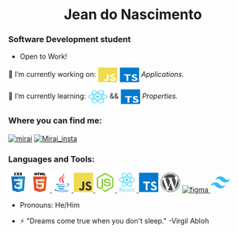 ### <h1 align="center">Jean do Nascimento</h1>

<h3> Software Development student </h3>

- Open to Work!

<div> <p>🔭 I’m currently working on:  <img align="center" alt="Mirai-Js" height="30" width="40" src="https://raw.githubusercontent.com/devicons/devicon/master/icons/javascript/javascript-plain.svg"> <img align="center" alt="Mirai-Ts" height="30" width="40" src="https://raw.githubusercontent.com/devicons/devicon/master/icons/typescript/typescript-plain.svg">
  <I>Applications.</I> </p> </div>
 
 
<div> <p> 🌱 I’m currently learning:   <img align="center" alt="Mirai-React" height="30" width="40" src="https://raw.githubusercontent.com/devicons/devicon/master/icons/react/react-original.svg"> && <img align="center" alt="Mirai-Ts" height="30" width="40" src="https://raw.githubusercontent.com/devicons/devicon/master/icons/typescript/typescript-plain.svg"> <I>Properties.</I>

 </p> </div>

<h3 align="left">Where you can find me:</h3> 
<p align="left">
<a href="https://www.linkedin.com/in/jean-do-nascimento-759632230/" target="blank"><img align="center" src="https://raw.githubusercontent.com/rahuldkjain/github-profile-readme-generator/master/src/images/icons/Social/linked-in-alt.svg" alt="mirai" height="30" width="40" /></a>
 <a href="https://instagram.com/mirai.xz" target="blank"><img align="center" src="https://raw.githubusercontent.com/rahuldkjain/github-profile-readme-generator/master/src/images/icons/Social/instagram.svg" alt="Mirai_insta" height="30" width="40" /></a>
</p>

<h3 align="left">Languages and Tools:</h3>
<p align="left">
<img src="https://raw.githubusercontent.com/devicons/devicon/master/icons/css3/css3-original-wordmark.svg" alt="css3" width="40" height="40"/> </a>  <a href="https://www.w3.org/html/" target="_blank" rel="noreferrer"> <img src="https://raw.githubusercontent.com/devicons/devicon/master/icons/html5/html5-original-wordmark.svg" alt="html5" width="40" height="40"/> </a> <a href="https://www.java.com" target="_blank" rel="noreferrer"> <img src="https://raw.githubusercontent.com/devicons/devicon/master/icons/java/java-original.svg" alt="java" width="40" height="40"/> </a> <a href="https://developer.mozilla.org/en-US/docs/Web/JavaScript" target="_blank" rel="noreferrer"> <img src="https://raw.githubusercontent.com/devicons/devicon/master/icons/javascript/javascript-original.svg" alt="javascript" width="40" height="40"/> </a> <a href="https://nodejs.org" target="_blank" rel="noreferrer"> <img src="https://raw.githubusercontent.com/devicons/devicon/master/icons/nodejs/nodejs-original.svg" alt="node" width="40" height="40"/> </a> <a href="https://reactjs.org/" target="_blank" rel="noreferrer"> <img src="https://raw.githubusercontent.com/devicons/devicon/master/icons/react/react-original-wordmark.svg" alt="react" width="40" height="40"/> </a> <img src="https://raw.githubusercontent.com/devicons/devicon/master/icons/typescript/typescript-original.svg" alt="typescript" width="40" height="40"/> </a> <a><img src="https://raw.githubusercontent.com/devicons/devicon/master/icons/wordpress/wordpress-plain.svg" width="40" height="40" />
</a> <a href="https://www.figma.com/" target="_blank" rel="noreferrer"> <img src="https://www.vectorlogo.zone/logos/figma/figma-icon.svg" alt="figma" width="40" height="40"/> </a> <a><img src="https://raw.githubusercontent.com/devicons/devicon/master/icons/tailwindcss/tailwindcss-plain.svg" width="40" height="40" />
</a>
</p>



- Pronouns: He/Him 

- ⚡ "Dreams come true when you don't sleep."    -Virgil Abloh 

